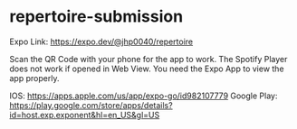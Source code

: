 # repertoire-submission

Expo Link: https://expo.dev/@jhp0040/repertoire

Scan the QR Code with your phone for the app to work. The Spotify Player does not work if opened in Web View. 
You need the Expo App to view the app properly.

IOS: https://apps.apple.com/us/app/expo-go/id982107779
Google Play: https://play.google.com/store/apps/details?id=host.exp.exponent&hl=en_US&gl=US
